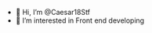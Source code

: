- 👋 Hi, I’m @Caesar18Stf
- 👀 I’m interested in Front end developing

<!---
Caesar18Stf/Caesar18Stf is a ✨ special ✨ repository because its `README.md` (this file) appears on your GitHub profile.
You can click the Preview link to take a look at your changes.
--->
